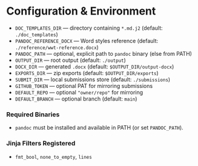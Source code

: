 # Configuration & Environment

- `DOC_TEMPLATES_DIR` — directory containing `*.md.j2` (default: `./doc_templates`)
- `PANDOC_REFERENCE_DOCX` — Word styles reference (default: `./reference/wwt-reference.docx`)
- `PANDOC_PATH` — optional, explicit path to `pandoc` binary (else from PATH)
- `OUTPUT_DIR` — root output (default: `./output`)
- `DOCX_DIR` — generated `.docx` (default: `$OUTPUT_DIR/output-docx`)
- `EXPORTS_DIR` — zip exports (default: `$OUTPUT_DIR/exports`)
- `SUBMIT_DIR` — local submissions store (default: `./submissions`)
- `GITHUB_TOKEN` — optional PAT for mirroring submissions
- `DEFAULT_REPO` — optional `"owner/repo"` for mirroring
- `DEFAULT_BRANCH` — optional branch (default: `main`)

### Required Binaries
- `pandoc` must be installed and available in PATH (or set `PANDOC_PATH`).

### Jinja Filters Registered
- `fmt_bool`, `none_to_empty`, `lines`

